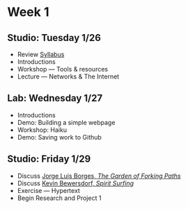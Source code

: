 # Week 1

## Studio: Tuesday 1/26

- Review [Syllabus](Syllabus.md)
- Introductions
- Workshop — Tools & resources
- Lecture — Networks & The Internet

## Lab: Wednesday 1/27

- Introductions
- Demo: Building a simple webpage
- Workshop: Haiku
- Demo: Saving work to Github

## Studio: Friday 1/29

- Discuss [Jorge Luis Borges, _The Garden of Forking Paths_](../Readings/Borges.pdf)  
- Discuss [Kevin Bewersdorf, _Spirit Surfing_](../Readings/Bewersdorf.pdf)
- Exercise — Hypertext
- Begin Research and Project 1
